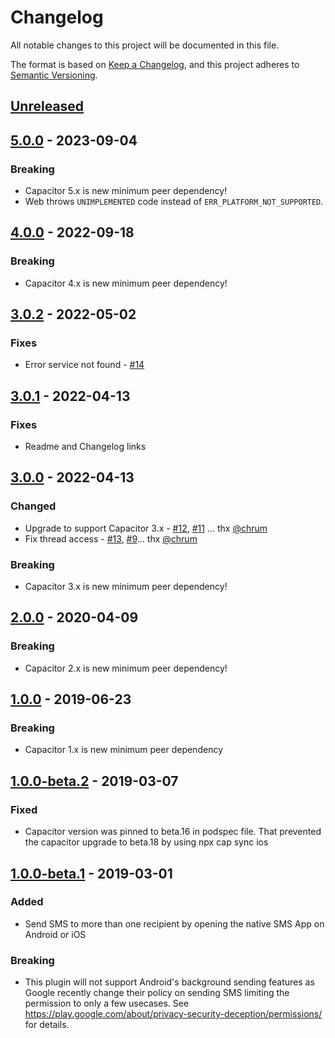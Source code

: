 # Changelog
All notable changes to this project will be documented in this file.

The format is based on [Keep a Changelog](https://keepachangelog.com/en/1.0.0/),
and this project adheres to [Semantic Versioning](https://semver.org/spec/v2.0.0.html).

## [Unreleased]

## [5.0.0] - 2023-09-04

### Breaking
- Capacitor 5.x is new minimum peer dependency!
- Web throws `UNIMPLEMENTED` code instead of `ERR_PLATFORM_NOT_SUPPORTED`.

## [4.0.0] - 2022-09-18

### Breaking
- Capacitor 4.x is new minimum peer dependency!

## [3.0.2] - 2022-05-02

### Fixes
* Error service not found - [#14](https://github.com/moberwasserlechner/capacitor-sms/issues/14)

## [3.0.1] - 2022-04-13

### Fixes
* Readme and Changelog links

## [3.0.0] - 2022-04-13

### Changed

- Upgrade to support Capacitor 3.x - [#12](https://github.com/moberwasserlechner/capacitor-sms/pull/12), [#11](https://github.com/moberwasserlechner/capacitor-sms/issues/11) ... thx [@chrum](https://github.com/chrum)
- Fix thread access - [#13](https://github.com/moberwasserlechner/capacitor-sms/pull/13), [#9](https://github.com/moberwasserlechner/capacitor-sms/issues/9)... thx [@chrum](https://github.com/chrum)

### Breaking
- Capacitor 3.x is new minimum peer dependency!

## [2.0.0] - 2020-04-09

### Breaking
- Capacitor 2.x is new minimum peer dependency!

## [1.0.0] - 2019-06-23

### Breaking
-  Capacitor 1.x is new minimum peer dependency

## [1.0.0-beta.2] - 2019-03-07

### Fixed
- Capacitor version was pinned to beta.16 in podspec file. That prevented the capacitor upgrade to beta.18 by using npx cap sync ios

## [1.0.0-beta.1] - 2019-03-01

### Added
- Send SMS to more than one recipient by opening the native SMS App on Android or iOS

### Breaking
- This plugin will not support Android's background sending features as Google recently change their policy on sending SMS limiting the permission to only a few usecases. See https://play.google.com/about/privacy-security-deception/permissions/ for details.

[Unreleased]: https://github.com/moberwasserlechner/capacitor-sms/compare/5.0.0..main
[5.0.0]: https://github.com/moberwasserlechner/capacitor-sms/compare/4.0.0..5.0.0
[4.0.0]: https://github.com/moberwasserlechner/capacitor-sms/compare/3.0.2..4.0.0
[3.0.2]: https://github.com/moberwasserlechner/capacitor-sms/compare/3.0.1..3.0.2
[3.0.1]: https://github.com/moberwasserlechner/capacitor-sms/compare/3.0.0..3.0.1
[3.0.0]: https://github.com/moberwasserlechner/capacitor-sms/compare/2.0.0..3.0.0
[2.0.0]: https://github.com/moberwasserlechner/capacitor-sms/compare/1.0.0..2.0.0
[1.0.0]: https://github.com/moberwasserlechner/capacitor-sms/compare/1.0.0-beta.2..1.0.0
[1.0.0-beta.2]: https://github.com/moberwasserlechner/capacitor-sms/compare/1.0.0-beta.1..1.0.0-beta.2
[1.0.0-beta.1]: https://github.com/moberwasserlechner/capacitor-sms/releases/tag/1.0.0-beta.1
